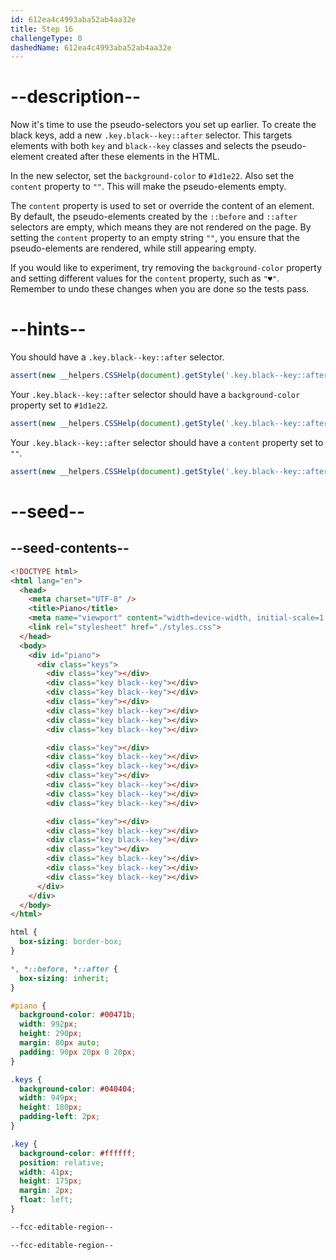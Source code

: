 ```yaml
---
id: 612ea4c4993aba52ab4aa32e
title: Step 16
challengeType: 0
dashedName: 612ea4c4993aba52ab4aa32e
---
```


# --description--

Now it's time to use the pseudo-selectors you set up earlier. To create the black keys, add a new `.key.black--key::after` selector. This targets elements with both `key` and `black--key` classes and selects the pseudo-element created after these elements in the HTML.

In the new selector, set the `background-color` to `#1d1e22`. Also set the `content` property to `""`. This will make the pseudo-elements empty.

The `content` property is used to set or override the content of an element. By default, the pseudo-elements created by the `::before` and `::after` selectors are empty, which means they are not rendered on the page. By setting the `content` property to an empty string `""`, you ensure that the pseudo-elements are rendered, while still appearing empty.

If you would like to experiment, try removing the `background-color` property and setting different values for the `content` property, such as `"♥"`. Remember to undo these changes when you are done so the tests pass.

# --hints--

You should have a `.key.black--key::after` selector.

```js
assert(new __helpers.CSSHelp(document).getStyle('.key.black--key::after'));
```

Your `.key.black--key::after` selector should have a `background-color` property set to `#1d1e22`.

```js
assert(new __helpers.CSSHelp(document).getStyle('.key.black--key::after')?.backgroundColor === 'rgb(29, 30, 34)');
```

Your `.key.black--key::after` selector should have a `content` property set to `""`.

```js
assert(new __helpers.CSSHelp(document).getStyle('.key.black--key::after')?.content === '""');
```

# --seed--

## --seed-contents--

```html
<!DOCTYPE html>
<html lang="en">
  <head>
    <meta charset="UTF-8" />
    <title>Piano</title>
    <meta name="viewport" content="width=device-width, initial-scale=1.0" />
    <link rel="stylesheet" href="./styles.css">
  </head>
  <body>
    <div id="piano">
      <div class="keys">
        <div class="key"></div>
        <div class="key black--key"></div>
        <div class="key black--key"></div>
        <div class="key"></div>
        <div class="key black--key"></div>
        <div class="key black--key"></div>
        <div class="key black--key"></div>

        <div class="key"></div>
        <div class="key black--key"></div>
        <div class="key black--key"></div>
        <div class="key"></div>
        <div class="key black--key"></div>
        <div class="key black--key"></div>
        <div class="key black--key"></div>

        <div class="key"></div>
        <div class="key black--key"></div>
        <div class="key black--key"></div>
        <div class="key"></div>
        <div class="key black--key"></div>
        <div class="key black--key"></div>
        <div class="key black--key"></div>
      </div>
    </div>
  </body>
</html>
```

```css
html {
  box-sizing: border-box;
}

*, *::before, *::after {
  box-sizing: inherit;
}

#piano {
  background-color: #00471b;
  width: 992px;
  height: 290px;
  margin: 80px auto;
  padding: 90px 20px 0 20px;
}

.keys {
  background-color: #040404;
  width: 949px;
  height: 180px;
  padding-left: 2px;
}

.key {
  background-color: #ffffff;
  position: relative;
  width: 41px;
  height: 175px;
  margin: 2px;
  float: left;
}

--fcc-editable-region--

--fcc-editable-region--
```
